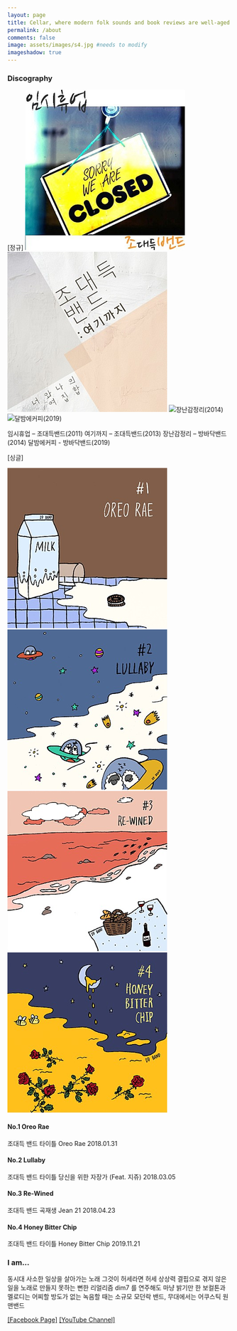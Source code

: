 ```yaml
---
layout: page
title: Cellar, where modern folk sounds and book reviews are well-aged
permalink: /about
comments: false
image: assets/images/s4.jpg #needs to modify
imageshadow: true
---
```


### Discography

[정규]
![임시휴업(2011)](assets/images/a0.jpg) ![여기까지(2013)](assets/images/a1.jpg) ![장난감정리(2014)](assets/images/ba1.jpg) ![달밤에커피(2019)](assets/images/ba2.jpg)

임시휴업 – 조대득밴드(2011)
여기까지 – 조대득밴드(2013)
장난감정리 – 방바닥밴드(2014)
달밤에커피 - 방바닥밴드(2019)

[싱글]

![No.1 Oreo Rae](assets/images/s1.jpg) ![No.2 Lullaby](assets/images/s2.jpg) ![No.3 Re-Wined](assets/images/s3.jpg) ![No.4 Honey Bitter Chip](assets/images/s4.jpg)

#### No.1 Oreo Rae
조대득 밴드
타이틀 Oreo Rae
2018.01.31

#### No.2 Lullaby
조대득 밴드
타이틀 당신을 위한 자장가 (Feat. 지쥬)
2018.03.05

#### No.3 Re-Wined
조대득 밴드
곡재생 Jean 21
2018.04.23

#### No.4 Honey Bitter Chip
조대득 밴드
타이틀 Honey Bitter Chip
2019.11.21


### I am…

동시대 사소한 일상을 살아가는 노래 그것이 허세라면 허세
상상력 결핍으로 겪지 않은 일을 노래로 만들지 못하는 뻔한 리얼리즘
dim7 를 연주해도 마냥 밝기만 한 보컬톤과 멜로디는 어찌할 방도가 없는
녹음할 때는 소규모 모던락 밴드, 무대에서는 어쿠스틱 원맨밴드

<a target="_blank" href="https://facebook.com/muzineer" class="btn btn-dark">[Facebook Page]</a>
<a target="_blank" href="https://www.youtube.com/channel/UCYyd9dp6q4Ca6FB-6XjJEYw?view_as=subscriber" class="btn btn-dark">[YouTube Channel]</a>
